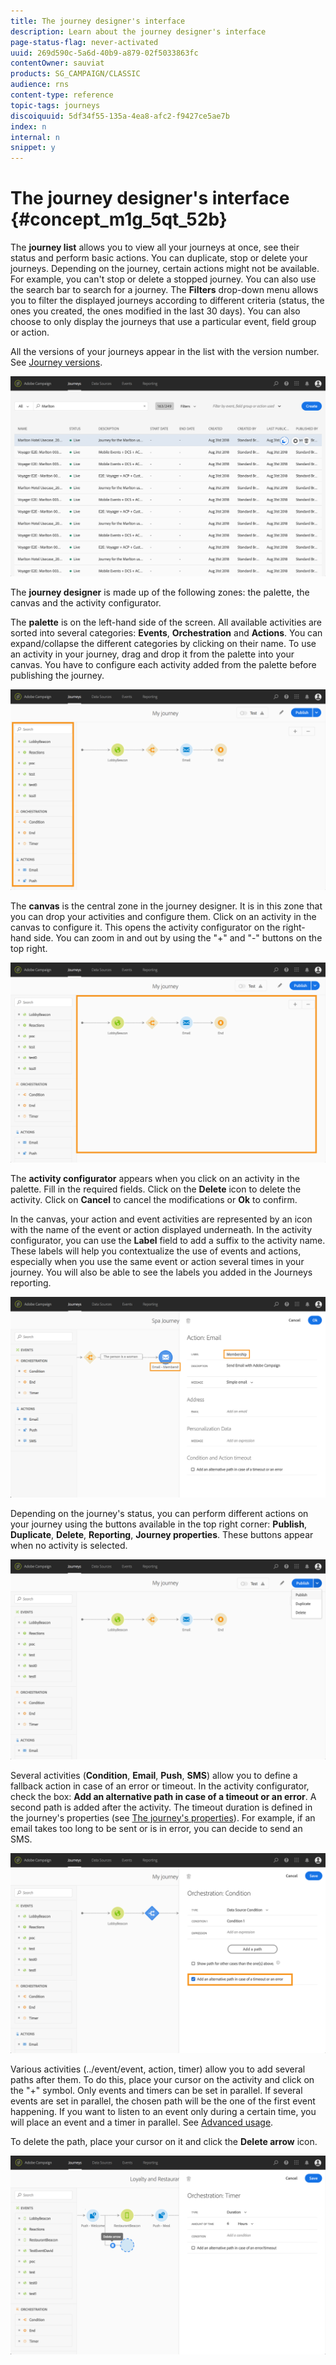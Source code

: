 ```yaml
---
title: The journey designer's interface
description: Learn about the journey designer's interface
page-status-flag: never-activated
uuid: 269d590c-5a6d-40b9-a879-02f5033863fc
contentOwner: sauviat
products: SG_CAMPAIGN/CLASSIC
audience: rns
content-type: reference
topic-tags: journeys
discoiquuid: 5df34f55-135a-4ea8-afc2-f9427ce5ae7b
index: n
internal: n
snippet: y
---
```


# The journey designer's interface {#concept_m1g_5qt_52b}

The **journey list** allows you to view all your journeys at once, see their status and perform basic actions. You can duplicate, stop or delete your journeys. Depending on the journey, certain actions might not be available. For example, you can't stop or delete a stopped journey. You can also use the search bar to search for a journey. The **Filters** drop-down menu allows you to filter the displayed journeys according to different criteria (status, the ones you created, the ones modified in the last 30 days). You can also choose to only display the journeys that use a particular event, field group or action.

All the versions of your journeys appear in the list with the version number. See [Journey versions](../building-journeys/journeyversions.md#concept_ldc_k55_zgb).

 ![](../assets/journey37.png)

The **journey designer** is made up of the following zones: the palette, the canvas and the activity configurator.

The **palette** is on the left-hand side of the screen. All available activities are sorted into several categories: **Events**, **Orchestration** and **Actions**. You can expand/collapse the different categories by clicking on their name. To use an activity in your journey, drag and drop it from the palette into your canvas. You have to configure each activity added from the palette before publishing the journey.

 ![](../assets/journey38.png)

The **canvas** is the central zone in the journey designer. It is in this zone that you can drop your activities and configure them. Click on an activity in the canvas to configure it. This opens the activity configurator on the right-hand side. You can zoom in and out by using the "+" and "-" buttons on the top right.

 ![](../assets/journey39.png)

The **activity configurator** appears when you click on an activity in the palette. Fill in the required fields. Click on the **Delete** icon to delete the activity. Click on **Cancel** to cancel the modifications or **Ok** to confirm. 

In the canvas, your action and event activities are represented by an icon with the name of the event or action displayed underneath. In the activity configurator, you can use the **Label** field to add a suffix to the activity name. These labels will help you contextualize the use of events and actions, especially when you use the same event or action several times in your journey. You will also be able to see the labels you added in the Journeys reporting.

 ![](../assets/journey59bis.png)

Depending on the journey's status, you can perform different actions on your journey using the buttons available in the top right corner: **Publish**, **Duplicate**, **Delete**, **Reporting**, **Journey properties**. These buttons appear when no activity is selected.

 ![](../assets/journey41.png)

Several activities (**Condition**, **Email**, **Push**, **SMS**) allow you to define a fallback action in case of an error or timeout. In the activity configurator, check the box: **Add an alternative path in case of a timeout or an error**. A second path is added after the activity. The timeout duration is defined in the journey's properties (see [The journey's properties](../building-journeys/journeyproperty.md#concept_prq_wqt_52b)). For example, if an email takes too long to be sent or is in error, you can decide to send an SMS.

 ![](../assets/journey42.png)

Various activities (../event/event, action, timer) allow you to add several paths after them. To do this, place your cursor on the activity and click on the "+" symbol. Only events and timers can be set in parallel. If several events are set in parallel, the chosen path will be the one of the first event happening. If you want to listen to an event only during a certain time, you will place an event and a timer in parallel. See [Advanced usage](../building-journeys/journeyevent.md#concept_rws_1rt_52b/section_vxv_h25_pgb).

To delete the path, place your cursor on it and click the **Delete arrow** icon.

 ![](../assets/journey42ter.png)
